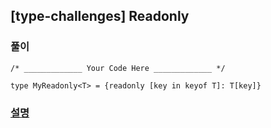 ## [type-challenges] Readonly

### 풀이

```
/* _____________ Your Code Here _____________ */

type MyReadonly<T> = {readonly [key in keyof T]: T[key]}
```

### [설명](https://pottatt0.tistory.com/entry/type-challenges-Readonly)
